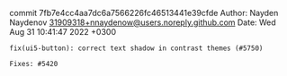 commit 7fb7e4cc4aa7dc6a7566226fc46513441e39cfde
Author: Nayden Naydenov <31909318+nnaydenow@users.noreply.github.com>
Date:   Wed Aug 31 10:41:47 2022 +0300

    fix(ui5-button): correct text shadow in contrast themes (#5750)
    
    Fixes: #5420
